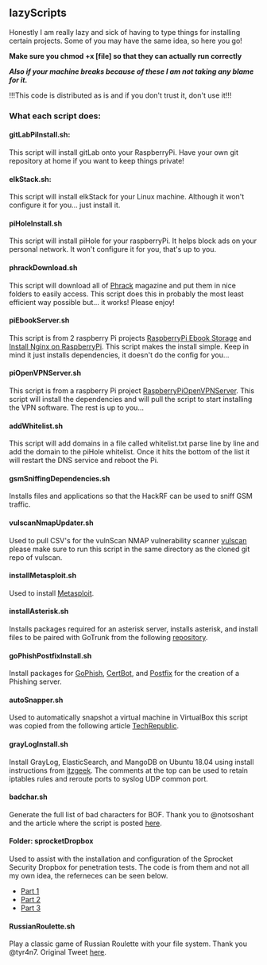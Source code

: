 ## lazyScripts

Honestly I am really lazy and sick of having to type things for installing certain projects. 
Some of you may have the same idea, so here you go!

**Make sure you chmod +x [file] so that they can actually run correctly**

**_Also if your machine breaks because of these I am not taking any blame for it._**

!!!This code is distributed as is and if you don't trust it, don't use it!!!

### What each script does:

#### gitLabPiInstall.sh:
This script will install gitLab onto your RaspberryPi. Have your own git repository at home if you want to keep things private!

#### elkStack.sh:
This script will install elkStack for your Linux machine. Although it won't configure it for you... just install it.

#### piHoleInstall.sh
This script will install piHole for your raspberryPi. It helps block ads on your personal network. It won't configure it for you, that's up to you.

#### phrackDownload.sh
This script will download all of [Phrack](http://phrack.org/) magazine and put them in nice folders to easily access. This script does this in probably the most least efficient way possible but... it works! Please enjoy!

#### piEbookServer.sh
This script is from 2 raspberry Pi projects [RaspberryPi Ebook Storage](https://pimylifeup.com/raspberry-pi-ebook-server/) and [Install Nginx on RaspberryPi](https://pimylifeup.com/raspberry-pi-nginx/). This script makes the install simple. Keep in mind it just installs dependencies, it doesn't do the config for you...

#### piOpenVPNServer.sh
This script is from a raspberry Pi project [RaspberryPiOpenVPNServer](https://pimylifeup.com/raspberry-pi-vpn-server/). This script will install the dependencies and will pull the script to start installing the VPN software. The rest is up to you...

#### addWhitelist.sh
This script will add domains in a file called whitelist.txt parse line by line and add the domain to the piHole whitelist. Once it hits the bottom of the list it will restart the DNS service and reboot the Pi.

#### gsmSniffingDependencies.sh
Installs files and applications so that the HackRF can be used to sniff GSM traffic.

#### vulscanNmapUpdater.sh
Used to pull CSV's for the vulnScan NMAP vulnerability scanner [vulscan](https://github.com/scipag/vulscan) please make sure to run this script in the same directory as the cloned git repo of vulscan.

#### installMetasploit.sh
Used to install [Metasploit](https://www.metasploit.com/). 

#### installAsterisk.sh
Installs packages required for an asterisk server, installs asterisk, and install files to be paired with GoTrunk from the following [repository](https://github.com/GoTrunk/asterisk-config.git).

#### goPhishPostfixInstall.sh
Install packages for [GoPhish](https://getgophish.com/), [CertBot](https://certbot.eff.org/), and [Postfix](http://www.postfix.org/) for the creation of a Phishing server.

#### autoSnapper.sh
Used to automatically snapshot a virtual machine in VirtualBox this script was copied from the following article [TechRepublic](https://www.techrepublic.com/article/how-to-automate-virtualbox-snapshots-with-the-vboxmanage-command/).

#### grayLogInstall.sh
Install GrayLog, ElasticSearch, and MangoDB on Ubuntu 18.04 using install instructions from [itzgeek](https://www.itzgeek.com/how-tos/linux/ubuntu-how-tos/how-to-install-graylog-on-ubuntu-16-04.html). The comments at the top can be used to retain iptables rules and reroute ports to syslog UDP common port.

#### badchar.sh
Generate the full list of bad characters for BOF. Thank you to @notsoshant and the article where the script is posted [here](https://medium.com/@notsoshant/windows-exploitation-dealing-with-bad-characters-quickzip-exploit-472db5251ca6).

#### Folder: sprocketDropbox
Used to assist with the installation and configuration of the Sprocket Security Dropbox for penetration tests. The code is from them and not all my own idea, the referneces can be seen below.
* [Part 1](https://www.sprocketsecurity.com/blog/penetration-testing-dropbox-setup-part1)
* [Part 2](https://www.sprocketsecurity.com/blog/penetration-testing-dropbox-setup-part2)
* [Part 3](https://www.sprocketsecurity.com/blog/penetration-testing-dropbox-setup-part3)

#### RussianRoulette.sh
Play a classic game of Russian Roulette with your file system. Thank you @tyr4n7. Original Tweet [here](https://twitter.com/tyr4n7/status/1361374989077934081).